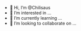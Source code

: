 - 👋 Hi, I’m @Chilisaus
- 👀 I’m interested in ...
- 🌱 I’m currently learning ...
- 💞️ I’m looking to collaborate on ...

<!---
Chilisaus/Chilisaus is a ✨ special ✨ repository because its `README.md` (this file) appears on your GitHub profile.
You can click the Preview link to take a look at your changes.
--->
